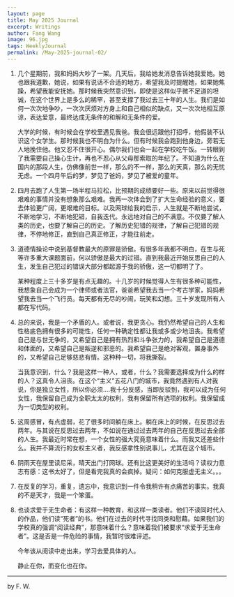 ```yaml
---
layout: page
title: May 2025 Journal
excerpt: Writings
author: Fang Wang
image: 96.jpg
tags: WeeklyJournal
permalink: /May-2025-journal-02/
---
```


1. 几个星期前，我和妈妈大吵了一架。几天后，我给她发消息告诉她我爱她。她也跟我道歉，她说，如果有说话不合适的地方，希望我及时提醒她，如果她焦躁，希望我能安抚她。那时候我突然意识到，即使是这样似乎微不足道的坦诚，在这个世界上是多么的稀罕，甚至支撑了我过去三十年的人生。我们是如何一次次地争吵，一次次厌烦对方身上和自己相似的缺点，又一次次地相互原谅，表达爱意，最终达成无条件的和解和无条件的爱。

   大学的时候，有时候会在学校里遇见我爸。我会很远跟他打招呼，他假装不认识这个女学生。那时候我也不明白为什么。但有时候我会跑到他身边，旁若无人地挽住他。他又忍不住很开心。偶尔我们也会一起在学校吃午饭。一转眼到了我需要自己操心生计，再也不忍心从父母那索取的年纪了。不知道为什么在国内的那段人生，仿佛像前世一样，那么的不一样，那么的天真，那么的无忧无虑。一个四月午后的梦，梦见了爸妈，梦见了被爱的童年。

   

2. 四月去跑了人生第一场半程马拉松，比预期的成绩要好一些。原来以前觉得很艰难的事情并没有想象那么艰难。我再一次体会到了扩大生命经验的意义，要去体验更广阔，更艰难的目标。以及网球给我的启示，人生就是不断地尝试，不断地学习，不断地犯错，自我迭代。永远地对自己的不满意。不仅要了解人类的历史，也要了解自己的历史。了解历史犯错的规律，了解自己犯错的规律，不停地修正，直到自己真正修正，才能往前走。

3. 道德情操论中说到基督教最大的原罪是骄傲。有很多年我都不明白，在生与死等许多重大课题面前，何以骄傲是最大的过错。直到我最近开始反思自己的人生，发生自己犯过的错误大部分都起源于我的骄傲，这一切都明了了。

   某种程度上三十多岁是有点无趣的。十几岁的时候觉得人生有很多种可能性，我想象自己会成为一个律师或者法官，爸爸希望我去当一个考古学家，妈妈希望我去当一个飞行员。每天都有无尽的吵闹，玩笑和幻想。三十岁发现所有人都在写代码。

4. 总的来说，我是一个矛盾的人。或者说，我更贪心。我仍然希望自己的人生和性格底色拥有很多的可能性，任何一种确定性都让我或多或少地沮丧。我希望自己是与世无争的，又希望自己是拥有热烈和斗争张力的，我希望自己是道德和体面的，又希望自己是叛逆和邪恶的。我希望自己是绝对客观，置身事外的，又希望自己足够慈悲有情。这种种一切，将我撕裂。

   当我意识到，什么？我是这样一种人，或者，什么？我需要选择成为什么的样的人？这真令人沮丧。在这个“主义”五花八门的城市，我竟然遇到有人对我说，你是独立女性，所以你必须….我十分反感，当即反驳到，我可以成为任何女性，我保留自己成为全职太太的权利，我有保留所有选项的权利。我保留成为一切类型的权利。

5. 这周感冒，有点虚弱，花了很多时间躺在床上。躺在床上的时候，在反思过去两年。与其说在反思过去两年，不如说在通过过去两年的自己在反思过去全部的人生。我最近时常在想，一个女性的强大究竟意味着什么。而我又还差些什么。我并不算流行的女权主义者，我反感拿性别说事儿，尤其在这个城市。

6. 阴雨天在屋里读尼采，晴天出门打网球。还有比这更美好的生活吗？读权力意志有感：这书太好了，但是看完我真的会疯掉。疑问：如何克服虚无主义。。。

7. 在反复的学习，重复，遗忘中，我意识到一件令我稍许有点痛苦的事实。我真的不是天才，我是一个笨蛋。

8. 也谈求爱于无生命者：有这样一种教育，和这样一类读者。他们不读同时代人的作品，他们读“死者”的书。他们在过去的时代寻找同类和慰藉。如果我们的学校真的强调“阅读经典”，那意味着什么？意味着我们被要求“求爱于无生命者”。这是否是一件危险的事情，我暂时很难评述。

   今年该从阅读中走出来，学习去爱具体的人。

   静止在你，而变化也在你。

****

 by F. W. 
